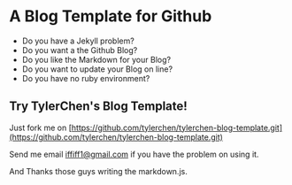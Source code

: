 A Blog Template for Github 
====
* Do you have a Jekyll problem?
* Do you want a the Github Blog?
* Do you like the Markdown for your Blog?
* Do you want to update your Blog on line?
* Do you have no ruby environment?

Try TylerChen's Blog Template!
----
Just fork me on [https://github.com/tylerchen/tylerchen-blog-template.git](https://github.com/tylerchen/tylerchen-blog-template.git)

Send me email [iffiff1@gmail.com](mailto:user@example.com) if you have the problem on using it.

And Thanks those guys writing the markdown.js.